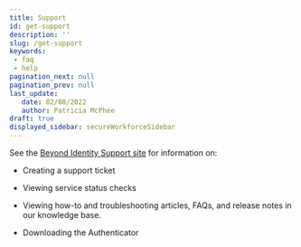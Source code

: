 ```yaml
---
title: Support
id: get-support
description: ''
slug: /get-support 
keywords: 
 - faq
 - help
pagination_next: null
pagination_prev: null
last_update: 
   date: 02/08/2022
   author: Patricia McPhee
draft: true
displayed_sidebar: secureWorkforceSidebar
---
```



See the [Beyond Identity Support site](https://www.beyondidentity.com/support) for information on:

*	Creating a support ticket 

*	Viewing service status checks

*	Viewing how-to and troubleshooting articles, FAQs, and release notes in our knowledge base.

*	Downloading the Authenticator